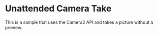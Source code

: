 Unattended Camera Take
======================

This is a sample that uses the Camera2 API and takes a picture without a
preview.

